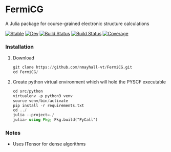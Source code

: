 # FermiCG
A Julia package for course-grained electronic structure calculations

[![Stable](https://img.shields.io/badge/docs-stable-blue.svg)](https://nmayhall.github.io/FermiCG.jl/stable)
[![Dev](https://img.shields.io/badge/docs-dev-blue.svg)](https://nmayhall.github.io/FermiCG.jl/dev)
[![Build Status](https://github.com/nmayhall/FermiCG.jl/workflows/CI/badge.svg)](https://github.com/nmayhall/FermiCG.jl/actions)
[![Build Status](https://travis-ci.com/nmayhall/FermiCG.jl.svg?branch=master)](https://travis-ci.com/nmayhall/FermiCG.jl)
[![Coverage](https://codecov.io/gh/nmayhall/FermiCG.jl/branch/master/graph/badge.svg)](https://codecov.io/gh/nmayhall/FermiCG.jl)


### Installation
1. Download

	```julia
	git clone https://github.com/nmayhall-vt/FermiCG.git
	cd FermiCG/
	```


2. Create python virtual environment which will hold the PYSCF executable

	```julia
	cd src/python
	virtualenv -p python3 venv
	source venv/bin/activate
	pip install -r requirements.txt
	cd ../
	julia --project=./
	julia> using Pkg; Pkg.build("PyCall")
	```
### Notes
- Uses ITensor for dense algorithms
